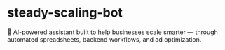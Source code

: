 # steady-scaling-bot
🤖 AI-powered assistant built to help businesses scale smarter — through automated spreadsheets, backend workflows, and ad optimization.
